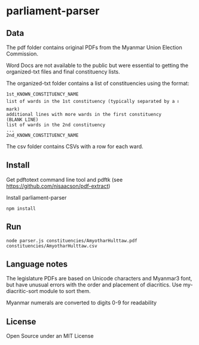 # parliament-parser

## Data

The pdf folder contains original PDFs from the Myanmar Union Election Commission.

Word Docs are not available to the public but were essential to getting the organized-txt files and final constituency lists.

The organized-txt folder contains a list of constituencies using the format:

```
1st_KNOWN_CONSTITUENCY_NAME
list of wards in the 1st constituency (typically separated by a ၊ mark)
additional lines with more wards in the first constituency
(BLANK LINE)
list of wards in the 2nd constituency
...
2nd_KNOWN_CONSTITUENCY_NAME
```

The csv folder contains CSVs with a row for each ward.

## Install

Get pdftotext command line tool and pdftk (see <a href="https://github.com/nisaacson/pdf-extract">https://github.com/nisaacson/pdf-extract</a>)

Install parliament-parser

```
npm install
```

## Run

```
node parser.js constituencies/AmyotharHulttaw.pdf constituencies/AmyotharHulttaw.csv
```

## Language notes

The legislature PDFs are based on Unicode characters and Myanmar3 font, but have unusual errors with the order and placement of diacritics. Use my-diacritic-sort module to sort them.

Myanmar numerals are converted to digits 0-9 for readability

## License

Open Source under an MIT License
